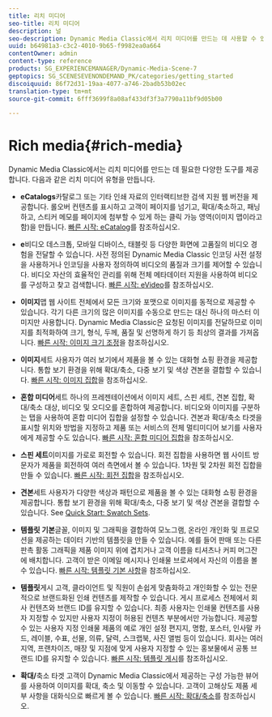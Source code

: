 ```yaml
---
title: 리치 미디어
seo-title: 리치 미디어
description: 널
seo-description: Dynamic Media Classic에서 리치 미디어를 만드는 데 사용할 수 있는 다양한 도구에 대해 알아봅니다.
uuid: b64981a3-c3c2-4010-9b65-f9982ea0a664
contentOwner: admin
content-type: reference
products: SG_EXPERIENCEMANAGER/Dynamic-Media-Scene-7
geptopics: SG_SCENESEVENONDEMAND_PK/categories/getting_started
discoiquuid: 86f72d31-19aa-4077-a746-2badb53b02ec
translation-type: tm+mt
source-git-commit: 6fff3699f8a08af433df3f3a7790a11bf9d05b00

---
```



# Rich media{#rich-media}

Dynamic Media Classic에서는 리치 미디어를 만드는 데 필요한 다양한 도구를 제공합니다. 다음과 같은 리치 미디어 유형을 만듭니다.

* **eCatalogs**&#x200B;카탈로그 또는 기타 인쇄 자료의 인터랙티브한 검색 지원 웹 버전을 제공합니다. 롤오버 컨텐츠를 표시하고 고객이 페이지를 넘기고, 확대/축소하고, 패닝하고, 스티커 메모를 페이지에 첨부할 수 있게 하는 클릭 가능 영역(이미지 맵이라고 함)을 만듭니다. [빠른 시작: eCatalog](/help/quick-start-ecatalog.md)를 참조하십시오.

* **e**&#x200B;비디오 데스크톱, 모바일 디바이스, 태블릿 등 다양한 화면에 고품질의 비디오 경험을 전달할 수 있습니다. 사전 정의된 Dynamic Media Classic 인코딩 사전 설정을 사용하거나 인코딩을 사용자 정의하여 비디오의 품질과 크기를 제어할 수 있습니다. 비디오 자산의 효율적인 관리를 위해 전체 메타데이터 지원을 사용하여 비디오를 구성하고 찾고 검색합니다. [빠른 시작: eVideo](/help/quick-start-video.md)를 참조하십시오.

* **이미지**&#x200B;맵 웹 사이트 전체에서 모든 크기와 포맷으로 이미지를 동적으로 제공할 수 있습니다. 각기 다른 크기의 많은 이미지를 수동으로 만드는 대신 하나의 마스터 이미지만 사용합니다. Dynamic Media Classic은 요청된 이미지를 전달하므로 이미지를 최적화하여 크기, 형식, 두께, 품질 및 선명하게 하기 등 최상의 결과를 가져옵니다. [빠른 시작: 이미지 크기 조정](/help/quick-start-image-sizing.md)을 참조하십시오.

* **이미지**&#x200B;세트 사용자가 여러 보기에서 제품을 볼 수 있는 대화형 쇼핑 환경을 제공합니다. 통합 보기 환경을 위해 확대/축소, 다중 보기 및 색상 견본을 결합할 수 있습니다. [빠른 시작: 이미지 집합](/help/quick-start-image-sets.md)을 참조하십시오.

* **혼합 미디어**&#x200B;세트 하나의 프레젠테이션에서 이미지 세트, 스핀 세트, 견본 집합, 확대/축소 대상, 비디오 및 오디오를 혼합하여 제공합니다. 비디오와 이미지를 구분하는 탭을 사용하여 혼합 미디어 집합을 설정할 수 있습니다. 견본과 확대/축소 타겟을 표시할 위치와 방법을 지정하고 제품 또는 서비스의 전체 멀티미디어 보기를 사용자에게 제공할 수도 있습니다. [빠른 시작: 혼합 미디어 집합](/help/quick-start-mixed-media-sets.md)을 참조하십시오.

* **스핀 세트**&#x200B;이미지를 가로로 회전할 수 있습니다. 회전 집합을 사용하면 웹 사이트 방문자가 제품을 회전하여 여러 측면에서 볼 수 있습니다. 1차원 및 2차원 회전 집합을 만들 수 있습니다. [빠른 시작: 회전 집합](/help/quick-start-spin-sets.md)을 참조하십시오.

* **견본**&#x200B;세트 사용자가 다양한 색상과 패턴으로 제품을 볼 수 있는 대화형 쇼핑 환경을 제공합니다. 통합 보기 환경을 위해 확대/축소, 다중 보기 및 색상 견본을 결합할 수 있습니다. See [Quick Start: Swatch Sets](/help/quick-start-swatch-sets.md).

* **템플릿 기본**&#x200B;글꼴, 이미지 및 그래픽을 결합하여 모노그램, 온라인 개인화 및 프로모션을 제공하는 데이터 기반의 템플릿을 만들 수 있습니다. 예를 들어 판매 또는 다른 판촉 활동 그래픽을 제품 이미지 위에 겹치거나 고객 이름을 티셔츠나 커피 머그잔에 배치합니다. 고객이 받은 이메일 메시지나 인쇄물 브로셔에서 자신의 이름을 볼 수 있습니다. [빠른 시작: 템플릿 기본 사항](/help/quick-start-template-basics.md)을 참조하십시오.

* **템플릿**&#x200B;게시 고객, 클라이언트 및 직원이 손쉽게 맞춤화하고 개인화할 수 있는 전문적으로 브랜드화된 인쇄 컨텐츠를 제작할 수 있습니다. 게시 프로세스 전체에서 회사 컨텐츠와 브랜드 ID를 유지할 수 있습니다. 최종 사용자는 인쇄물 컨텐츠를 사용자 지정할 수 있지만 사용자 지정이 허용된 컨텐츠 부분에서만 가능합니다. 제공할 수 있는 사용자 지정 인쇄물 제품의 예로 개인 설정 편지지, 명함, 포스터, 인사말 카드, 레이블, 수표, 선물, 의류, 달력, 스크랩북, 사진 앨범 등이 있습니다. 회사는 여러 지역, 프랜차이즈, 매장 및 지점에 맞게 사용자 지정할 수 있는 홍보물에서 공통 브랜드 ID를 유지할 수 있습니다. [빠른 시작: 템플릿 게시](/help/quick-start-template-publishing.md)를 참조하십시오.

* **확대/**&#x200B;축소 타겟 고객이 Dynamic Media Classic에서 제공하는 구성 가능한 뷰어를 사용하여 이미지를 확대, 축소 및 이동할 수 있습니다. 고객이 고해상도 제품 세부 사항을 대화식으로 빠르게 볼 수 있습니다. [빠른 시작: 확대/축소](/help/quick-start-zoom.md)를 참조하십시오.
